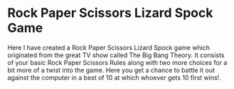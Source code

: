 # Rock Paper Scissors Lizard Spock Game #

Here I have created a Rock Paper Scissors Lizard Spock game which originated from the great TV show called The Big Bang Theory.
It consists of your basic Rock Paper Scissors Rules along with two more choices for a bit more of a twist into the game. Here you get a chance to battle it out against the computer in a best of 10 at which whoever gets 10 first wins!.

